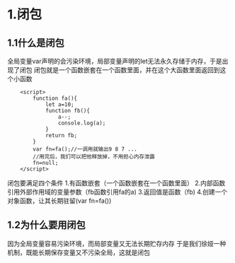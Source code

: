 # 1.闭包
## 1.1什么是闭包
全局变量var声明的会污染环境，局部变量声明的let无法永久存储于内存，于是出现了闭包
闭包就是一个函数嵌套在一个函数里面，并在这个大函数里面返回到这个小函数
```
    <script>
        function fa(){
            let a=10;
            function fb(){
                a--;
                console.log(a);
            }
            return fb;
        }
        var fn=fa();//一调用就输出9 8 7 ...
        //用完后，我们可以把他释放掉，不用担心内存泄露
        fn=null;
    </script>
```
闭包要满足四个条件
1.有函数嵌套（一个函数嵌套在一个函数里面）
2.内部函数引用外部作用域的变量参数（fb函数引用fa的a)
3.返回值是函数（fb)
4.创建一个对象函数，让其长期驻留(var fn=fa())
## 1.2为什么要用闭包
因为全局变量容易污染环境，而局部变量又无法长期贮存内存
于是我们徐娅一种机制，既能长期保存变量又不污染全局，这就是闭包

